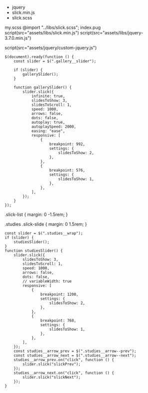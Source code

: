 - jquery
- slick.min.js
- slick.scss

my.scss
	@import "../libs/slick.scss";
index.pug
	script(src="assets/libs/slick.min.js")
	script(src="assets/libs/jquery-3.7.0.min.js")

script(src="assets/jquery/custom-jquery.js")

```jquery
$(document).ready(function () {
	const slider = $(".gallery__slider");

	if (slider) {
		gallerySlider();
	}

	function gallerySlider() {
		slider.slick({
			infinite: true,
			slidesToShow: 3,
			slidesToScroll: 1,
			speed: 1000,
			arrows: false,
			dots: false,
			autoplay: true,
			autoplaySpeed: 2000,
			easing: "ease",
			responsive: [
				{
					breakpoint: 992,
					settings: {
						slidesToShow: 2,
					},
				},
				{
					breakpoint: 576,
					settings: {
						slidesToShow: 1,
					},
				},
			],
		});
	}
});
```

.slick-list {
	margin: 0 -1.5rem;
}

.studies .slick-slide {
	margin: 0 1.5rem;
}

```jquery
const slider = $(".studies__wrap");
if (slider) {
	studiesSlider();
}
function studiesSlider() {
	slider.slick({
		slidesToShow: 3,
		slidesToScroll: 1,
		speed: 1000,
		arrows: false,
		dots: false,
		// variableWidth: true
		responsive: [
			{
				breakpoint: 1200,
				settings: {
					slidesToShow: 2,
				},
			},
			{
				breakpoint: 768,
				settings: {
					slidesToShow: 1,
				},
			},
		],
	});
	const studies__arrow_prev = $(".studies__arrow--prev");
	const studies__arrow_next = $(".studies__arrow--next");
	studies__arrow_prev.on("click", function () {
		slider.slick("slickPrev");
	});
	studies__arrow_next.on("click", function () {
		slider.slick("slickNext");
	});
}
```
